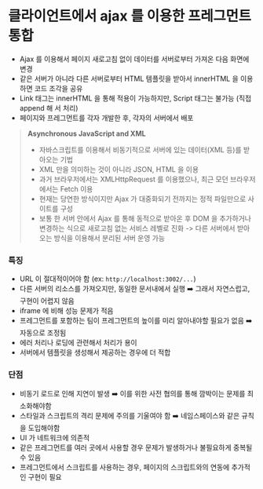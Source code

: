 # 클라이언트에서 ajax 를 이용한 프레그먼트 통합

- Ajax 를 이용해서 페이지 새로고침 없이 데이터를 서버로부터 가져온 다음 화면에 변경
- 같은 서버가 아니라 다른 서버로부터 HTML 템플릿을 받아서 innerHTML 을 이용하면 코드 조각을
  공유
- Link 태그는 innerHTML 을 통해 적용이 가능하지만, Script 태그는 불가능 (직접 append 해
  서 처리)
- 페이지와 프레그먼트를 각자 개발한 후, 각자의 서버에서 배포

> **Asynchronous JavaScript and XML**
>
> - 자바스크립트를 이용해서 비동기적으로 서버에 있는 데이터(XML 등)를 받아오는 기법
> - XML 만을 의미하는 것이 아니라 JSON, HTML 을 이용
> - 과거 브라우저에서는 XMLHttpRequest 를 이용했으나, 최근 모던 브라우저에서는 Fetch 이용
> - 현재는 당연한 방식이지만 Ajax 가 대중화되기 전까지는 정적 파일만으로 사이트를 구성
> - 보통 한 서버 안에서 Ajax 를 통해 동적으로 받아온 후 DOM 을 추가하거나 변경하는 식으로 새로고침 없는 서비스 레벨로 진화 -> 다른 서버에서 받아오는 방식을 이용해서 분리된 서버 운영 가능

### 특징

- URL 이 절대적이어야 함 (ex: `http://localhost:3002/...`)
- 다른 서버의 리소스를 가져오지만, 동일한 문서내에서 실행 ➡️ 그래서 자연스럽고, 구현이 어렵지 않음
- iframe 에 비해 성능 문제가 적음
- 프레그먼트를 포함하는 팀이 프레그먼트의 높이를 미리 알아내야할 필요가 없음 ➡️ 자동으로 조정됨
- 에러 처리나 로딩에 관련해서 처리가 용이
- 서버에서 템플릿을 생성해서 제공하는 경우에 더 적합

### 단점

- 비동기 로드로 인해 지연이 발생 ➡️ 이를 위한 사전 협의를 통해 깜박이는 문제를 최소화해야함
- 스타일과 스크립트의 격리 문제에 주의를 기울여야 함 ➡️ 네임스페이스와 같은 규칙을 도입해야함
- UI 가 네트워크에 의존적
- 같은 프레그먼트를 여러 곳에서 사용할 경우 문제가 발생하거나 불필요하게 중복될 수 있음
- 프레그먼트에서 스크립트를 사용하는 경우, 페이지의 스크립트와의 연동에 추가적인 구현이 필요
